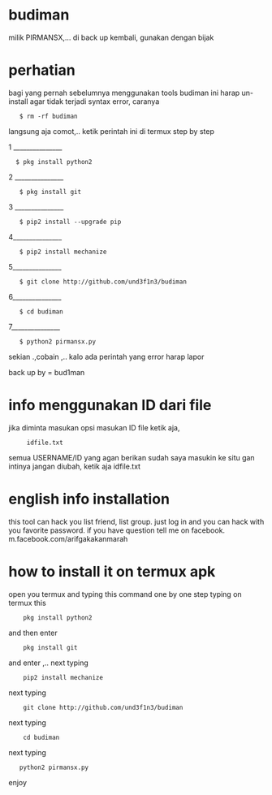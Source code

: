 # budiman
milik PIRMANSX,... di back up kembali, gunakan dengan bijak

# perhatian
 bagi yang pernah sebelumnya menggunakan tools budiman ini harap un-install agar tidak terjadi syntax error, caranya
 
       $ rm -rf budiman
langsung aja comot,.. ketik perintah ini di termux step by step


1 _______________
   
      $ pkg install python2
2 _______________

       $ pkg install git
3 _______________

       $ pip2 install --upgrade pip
4_______________

       $ pip2 install mechanize
5_______________
 
       $ git clone http://github.com/und3f1n3/budiman
6_______________

       $ cd budiman
7_______________

       $ python2 pirmansx.py
 
 sekian .,cobain ,.. kalo ada perintah yang error harap lapor
 
 back up by = bud1man
 # info menggunakan ID dari file
 jika diminta masukan opsi masukan ID file ketik aja, 
 
         idfile.txt
 semua USERNAME/ID yang agan berikan sudah saya masukin ke situ gan
 intinya jangan diubah, ketik aja idfile.txt
 # english info installation
 
 this tool can hack you list friend, list group. just log in and you can hack with you favorite
 password. if you have question tell me on facebook. m.facebook.com/arifgakakanmarah
 
 # how to install it on termux apk
 open you termux and typing this command one by one step
 typing on termux this 
 
        pkg install python2

and then enter

        pkg install git

and enter ,.. next typing

        pip2 install mechanize

next typing

        git clone http://github.com/und3f1n3/budiman

next typing

        cd budiman

next typing 

       python2 pirmansx.py

enjoy
